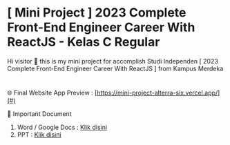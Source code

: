 # [ Mini Project ] 2023 Complete Front-End Engineer Career With ReactJS - Kelas C Regular

Hi visitor 👋 this is my mini project for accomplish Studi Independen [ 2023 Complete Front-End Engineer Career With ReactJS ] from Kampus Merdeka

#

🌐 Final Website App Preview : [https://mini-project-alterra-six.vercel.app/](#)

📄 Important Document

1. Word / Google Docs : [Klik disini](https://drive.google.com/drive/folders/1lJBWZKsRfD8BnPtLBJ9Ss9NIZa-S-z6n?usp=sharing)
2. PPT : [Klik disini](https://docs.google.com/presentation/d/18jw2UiXukUeDTofNDxUHHxqcDpW8JxwnFN4aGLKTVeY/edit?usp=sharing)
